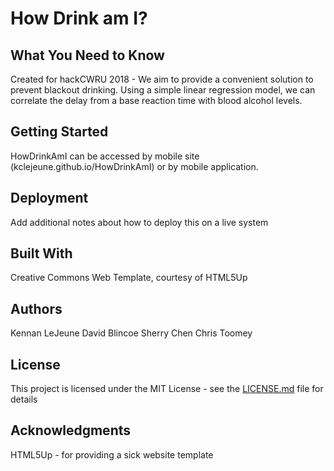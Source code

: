 # How Drink am I?

## What You Need to Know
Created for hackCWRU 2018 - 
We aim to provide a convenient solution to prevent blackout drinking.  Using a simple linear regression model, we can correlate the delay from a base reaction time with blood alcohol levels.  

## Getting Started
HowDrinkAmI can be accessed by mobile site (kclejeune.github.io/HowDrinkAmI) or by mobile application.  

## Deployment

Add additional notes about how to deploy this on a live system

## Built With
Creative Commons Web Template, courtesy of HTML5Up

## Authors
Kennan LeJeune
David Blincoe
Sherry Chen
Chris Toomey

## License

This project is licensed under the MIT License - see the [LICENSE.md](LICENSE.md) file for details

## Acknowledgments
HTML5Up - for providing a sick website template

